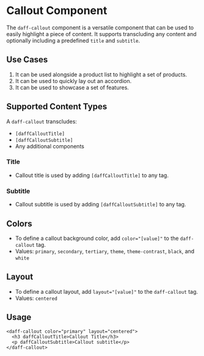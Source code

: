 # Callout Component
The `daff-callout` component is a versatile component that can be used to easily highlight a piece of content. It supports transcluding any content and optionally including a predefined `title` and `subtitle`.

## Use Cases
1. It can be used alongside a product list to highlight a set of products.
2. It can be used to quickly lay out an accordion.
3. It can be used to showcase a set of features.

## Supported Content Types
A `daff-callout` transcludes:
* `[daffCalloutTitle]`
* `[daffCalloutSubtitle]`
* Any additional components

### Title
* Callout title is used by adding `[daffCalloutTitle]` to any tag.

### Subtitle
* Callout subtitle is used by adding `[daffCalloutSubtitle]` to any tag.

## Colors
* To define a callout background color, add `color="[value]"` to the `daff-callout` tag.
* Values: `primary`, `secondary`, `tertiary`, `theme`, `theme-contrast`, `black`, and `white`

## Layout
* To define a callout layout, add `layout="[value]"` to the `daff-callout` tag.
* Values: `centered`

## Usage
```
<daff-callout color="primary" layout="centered">
  <h3 daffCalloutTitle>Callout Title</h3>
  <p daffCalloutSubtitle>Callout subtitle</p>
</daff-callout>
```